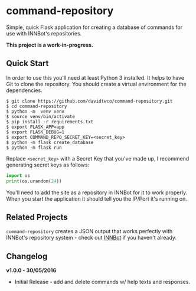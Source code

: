 # command-repository
Simple, quick Flask application for creating a database of commands for use with INNBot's repositories.

**This project is a work-in-progress.**

## Quick Start
In order to use this you'll need at least Python 3 installed. It helps to have Git to clone the repository. You should create a virtual environment for the dependencies.
```
$ git clone https://github.com/davidtwco/command-repository.git
$ cd command-repository
$ python -m  venv venv
$ source venv/bin/activate
$ pip install -r requirements.txt
$ export FLASK_APP=app
$ export FLASK_DEBUG=1
$ export COMMAND_REPO_SECRET_KEY=<secret_key>
$ python -m flask create_database
$ python -m flask run
```
Replace `<secret_key>` with a Secret Key that you've made up, I recommend generating secret keys as follows:

```python
import os
print(os.urandom(24))
```
You'll need to add the site as a repository in INNBot for it to work properly. When you start the application it should tell you the IP/Port it's running on.

## Related Projects
`command-repository` creates a JSON output that works perfectly with INNBot's repository system - check out [INNBot](https://github.com/ImperialNewsNetwork/inn-bot) if you haven't already.

## Changelog
**v1.0.0 - 30/05/2016**
- Initial Release - add and delete commands w/ help texts and responses.
